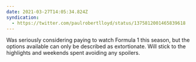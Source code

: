```yaml
---
date: 2021-03-27T14:05:34.824Z
syndication:
  - https://twitter.com/paulrobertlloyd/status/1375812001465839618
---
```

Was seriously considering paying to watch Formula 1 this season, but the options available can only be described as extortionate. Will stick to the highlights and weekends spent avoiding any spoilers.
